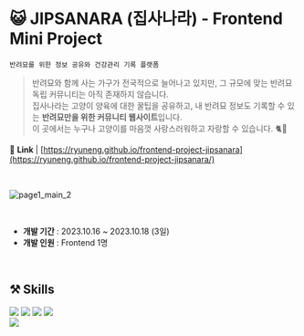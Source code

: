 # 😺 JIPSANARA (집사나라) - Frontend Mini Project

`반려묘를 위한 정보 공유와 건강관리 기록 플랫폼`
> 반려묘와 함께 사는 가구가 전국적으로 늘어나고 있지만, 그 규모에 맞는 반려묘 독립 커뮤니티는 아직 존재하지 않습니다.<br>
집사나라는 고양이 양육에 대한 꿀팁을 공유하고, 내 반려묘 정보도 기록할 수 있는 **반려묘만을 위한 커뮤니티 웹사이트**입니다.<br>
이 곳에서는 누구나 고양이를 마음껏 사랑스러워하고 자랑할 수 있습니다. 🐈🐾

🔗 <b>Link</b> | <a target="_blank">[https://ryuneng.github.io/frontend-project-jipsanara](https://ryuneng.github.io/frontend-project-jipsanara/)</a><br>

<br>

![page1_main_2](https://github.com/ryuneng/frontend-project-jipsanara/assets/137076160/9a6dc76e-6683-4a6c-9a30-e3fc63b3dbe2)

<br>

- **개발 기간** : 2023.10.16 ~ 2023.10.18 (3일)
- **개발 인원** : Frontend 1명

<br>

## ⚒️ Skills
<div>
  <img src="https://img.shields.io/badge/HTML-E34F26?style=flat-square&logo=html5&logoColor=white"/>
  <img src="https://img.shields.io/badge/CSS-1572B6?style=flat-square&logo=css3&logoColor=white"/>
  <img src="https://img.shields.io/badge/JavaScript-F7DF1E?style=flat-square&logo=javascript&logoColor=white"/>
  <img src="https://img.shields.io/badge/jquery-0769AD?style=flat-square&logo=jquery&logoColor=white"/>
<div>
<div>
  <img src="https://img.shields.io/badge/VS Code-007ACC?style=flat-square&logo=visualstudiocode&logoColor=white"/>
</div>

<br>

